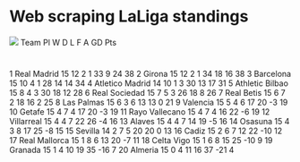 # Web scraping LaLiga standings
![](https://logospng.org/download/la-liga/logo-la-liga-2048.png)
	Team	Pl	W	D	L	F	A	GD	Pts
#									
1	Real Madrid	15	12	2	1	33	9	24	38
2	Girona	15	12	2	1	34	18	16	38
3	Barcelona	15	10	4	1	28	14	14	34
4	Atletico Madrid	14	10	1	3	30	13	17	31
5	Athletic Bilbao	15	8	4	3	30	18	12	28
6	Real Sociedad	15	7	5	3	26	18	8	26
7	Real Betis	15	6	7	2	18	16	2	25
8	Las Palmas	15	6	3	6	13	13	0	21
9	Valencia	15	5	4	6	17	20	-3	19
10	Getafe	15	4	7	4	17	20	-3	19
11	Rayo Vallecano	15	4	7	4	16	22	-6	19
12	Villarreal	15	4	4	7	22	26	-4	16
13	Alaves	15	4	4	7	14	19	-5	16
14	Osasuna	15	4	3	8	17	25	-8	15
15	Sevilla	14	2	7	5	20	20	0	13
16	Cadiz	15	2	6	7	12	22	-10	12
17	Real Mallorca	15	1	8	6	13	20	-7	11
18	Celta Vigo	15	1	6	8	15	25	-10	9
19	Granada	15	1	4	10	19	35	-16	7
20	Almeria	15	0	4	11	16	37	-21	4
